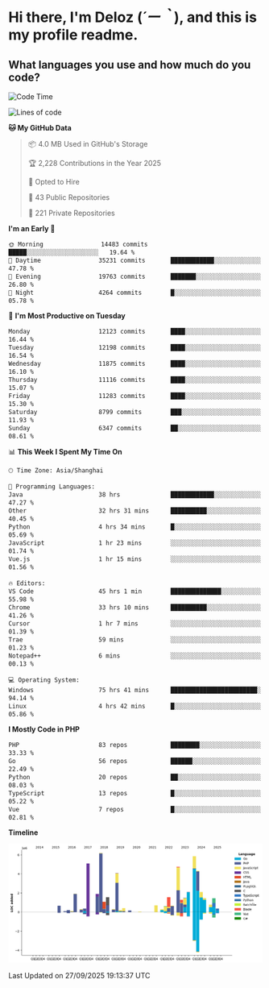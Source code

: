 # **Hi there, I'm Deloz (*´ー｀*), and this is my profile readme.**

## **What languages you use and how much do you code?**

<!--START_SECTION:waka-->
![Code Time](http://img.shields.io/badge/Code%20Time-7%2C642%20hrs%2034%20mins-blue)

![Lines of code](https://img.shields.io/badge/From%20Hello%20World%20I%27ve%20Written-54.0%20million%20lines%20of%20code-blue)

**🐱 My GitHub Data** 

> 📦 4.0 MB Used in GitHub's Storage 
 > 
> 🏆 2,228 Contributions in the Year 2025
 > 
> 💼 Opted to Hire
 > 
> 📜 43 Public Repositories 
 > 
> 🔑 221 Private Repositories 
 > 
**I'm an Early 🐤** 

```text
🌞 Morning                14483 commits       █████░░░░░░░░░░░░░░░░░░░░   19.64 % 
🌆 Daytime                35231 commits       ████████████░░░░░░░░░░░░░   47.78 % 
🌃 Evening                19763 commits       ███████░░░░░░░░░░░░░░░░░░   26.80 % 
🌙 Night                  4264 commits        █░░░░░░░░░░░░░░░░░░░░░░░░   05.78 % 
```
📅 **I'm Most Productive on Tuesday** 

```text
Monday                   12123 commits       ████░░░░░░░░░░░░░░░░░░░░░   16.44 % 
Tuesday                  12198 commits       ████░░░░░░░░░░░░░░░░░░░░░   16.54 % 
Wednesday                11875 commits       ████░░░░░░░░░░░░░░░░░░░░░   16.10 % 
Thursday                 11116 commits       ████░░░░░░░░░░░░░░░░░░░░░   15.07 % 
Friday                   11283 commits       ████░░░░░░░░░░░░░░░░░░░░░   15.30 % 
Saturday                 8799 commits        ███░░░░░░░░░░░░░░░░░░░░░░   11.93 % 
Sunday                   6347 commits        ██░░░░░░░░░░░░░░░░░░░░░░░   08.61 % 
```


📊 **This Week I Spent My Time On** 

```text
🕑︎ Time Zone: Asia/Shanghai

💬 Programming Languages: 
Java                     38 hrs              ████████████░░░░░░░░░░░░░   47.27 % 
Other                    32 hrs 31 mins      ██████████░░░░░░░░░░░░░░░   40.45 % 
Python                   4 hrs 34 mins       █░░░░░░░░░░░░░░░░░░░░░░░░   05.69 % 
JavaScript               1 hr 23 mins        ░░░░░░░░░░░░░░░░░░░░░░░░░   01.74 % 
Vue.js                   1 hr 15 mins        ░░░░░░░░░░░░░░░░░░░░░░░░░   01.56 % 

🔥 Editors: 
VS Code                  45 hrs 1 min        ██████████████░░░░░░░░░░░   55.98 % 
Chrome                   33 hrs 10 mins      ██████████░░░░░░░░░░░░░░░   41.26 % 
Cursor                   1 hr 7 mins         ░░░░░░░░░░░░░░░░░░░░░░░░░   01.39 % 
Trae                     59 mins             ░░░░░░░░░░░░░░░░░░░░░░░░░   01.23 % 
Notepad++                6 mins              ░░░░░░░░░░░░░░░░░░░░░░░░░   00.13 % 

💻 Operating System: 
Windows                  75 hrs 41 mins      ████████████████████████░   94.14 % 
Linux                    4 hrs 42 mins       █░░░░░░░░░░░░░░░░░░░░░░░░   05.86 % 
```

**I Mostly Code in PHP** 

```text
PHP                      83 repos            ████████░░░░░░░░░░░░░░░░░   33.33 % 
Go                       56 repos            ██████░░░░░░░░░░░░░░░░░░░   22.49 % 
Python                   20 repos            ██░░░░░░░░░░░░░░░░░░░░░░░   08.03 % 
TypeScript               13 repos            █░░░░░░░░░░░░░░░░░░░░░░░░   05.22 % 
Vue                      7 repos             █░░░░░░░░░░░░░░░░░░░░░░░░   02.81 % 
```



**Timeline**

![Lines of Code chart](https://raw.githubusercontent.com/deloz/deloz/main/assets/bar_graph.png)


 Last Updated on 27/09/2025 19:13:37 UTC
<!--END_SECTION:waka-->
